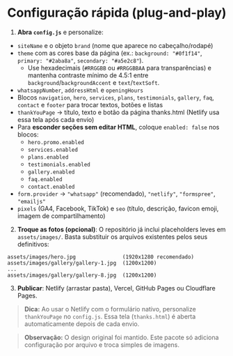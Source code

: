 
# Configuração rápida (plug-and-play)

1) **Abra `config.js`** e personalize:
- `siteName` e o objeto `brand` (nome que aparece no cabeçalho/rodapé)
- `theme` com as cores base da página (ex.: `background: "#0f1f14"`, `primary: "#2aba8a"`, `secondary: "#a5e2c8"`).
  - Use hexadecimais (`#RRGGBB` ou `#RRGGBBAA` para transparências) e mantenha contraste mínimo de 4.5:1 entre `background`/`backgroundAccent` e `text`/`textSoft`.
- `whatsappNumber`, `addressHtml` e `openingHours`
- Blocos `navigation`, `hero`, `services`, `plans`, `testimonials`, `gallery`, `faq`, `contact` e `footer` para trocar textos, botões e listas
- `thankYouPage` → título, texto e botão da página thanks.html (Netlify usa essa tela após cada envio)
- Para **esconder seções sem editar HTML**, coloque `enabled: false` nos blocos:
  - `hero.promo.enabled`
  - `services.enabled`
  - `plans.enabled`
  - `testimonials.enabled`
  - `gallery.enabled`
  - `faq.enabled`
  - `contact.enabled`
- `form.provider` → `"whatsapp"` (recomendado), `"netlify"`, `"formspree"`, `"emailjs"`
- `pixels` (GA4, Facebook, TikTok) e `seo` (título, descrição, favicon emoji, imagem de compartilhamento)

2) **Troque as fotos (opcional)**:
O repositório já inclui placeholders leves em `assets/images/`. Basta substituir os arquivos existentes pelos seus definitivos:
```
assets/images/hero.jpg               (1920x1280 recomendado)
assets/images/gallery/gallery-1.jpg  (1200x1200)
...
assets/images/gallery/gallery-8.jpg  (1200x1200)
```

3) **Publicar**: Netlify (arrastar pasta), Vercel, GitHub Pages ou Cloudflare Pages.

> **Dica:** Ao usar o Netlify com o formulário nativo, personalize `thankYouPage` no `config.js`. Essa tela (`thanks.html`) é aberta automaticamente depois de cada envio.

> **Observação:** O design original foi mantido. Este pacote só adiciona configuração por arquivo e troca simples de imagens.
